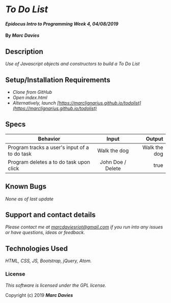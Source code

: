 # _To Do List_

#### _Epidocus Intro to Programming Week 4, 04/08/2019_

#### By _**Marc Davies**_

## Description

_Use of Javascript objects and constructors to build a To Do List_

## Setup/Installation Requirements

* _Clone from GitHub_
* _Open index.html_
* _Alternatively, launch [https://marclignarius.github.io/todolist](https://marclignarius.github.io/todolist)_

## Specs

| Behavior | Input | Output |
| ------------- |:-------------:| -----:|
| Program tracks a user's input of a to do task | Walk the dog | Walk the dog |
| Program deletes a to do task upon click | John Doe / Delete | true |

## Known Bugs

_None as of last update_

## Support and contact details

_Please contact me at marcdaviesriot@gmail.com if you run into any issues or have questions, ideas or feedback._

## Technologies Used

_HTML, CSS, JS, Bootstrap, jQuery, Atom._

### License

*This software is licensed under the GPL license.*

Copyright (c) 2019 **_Marc Davies_**
